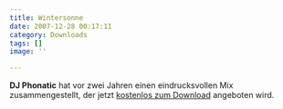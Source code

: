 ```yaml
---
title: Wintersonne
date: 2007-12-28 00:17:11
category: Downloads
tags: []
image: ''

---
```


**DJ Phonatic** hat vor zwei Jahren einen eindrucksvollen Mix zusammengestellt, der jetzt [kostenlos zum Download](http://www.the-groundzero.com/2007/12/28/dj-phonatic-winter-sun/) angeboten wird.
